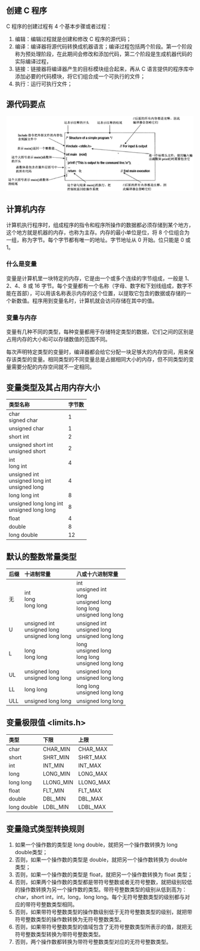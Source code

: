 ## 创建 C 程序
C 程序的创建过程有 4 个基本步骤或者过程：
1. 编辑：编辑过程就是创建和修改 C 程序的源代码；
2. 编译：编译器将源代码转换成机器语言；编译过程包括两个阶段。第一个阶段称为预处理阶段，在此期间会修改和添加代码，第二个阶段是生成机器代码的实际编译过程，
3. 链接：链接器将编译器产生的目标模块组合起来，再从 C 语言提供的程序库中添加必要的代码模块，将它们组合成一个可执行的文件；
4. 执行：运行可执行文件；

## 源代码要点
<img src='./imgs/elements-of-program.png'>

##  计算机内存
计算机执行程序时，组成程序的指令和程序所操作的数据都必须存储到某个地方，这个地方就是机器的内存，也称为主存。内存的最小单位是位，将 8 个位组合为一组，称为字节。每个字节都有唯一的地址。字节地址从 0 开始。位只能是 0 或 1。

### 什么是变量
变量是计算机里一块特定的内存，它是由一个或多个连续的字节组成，一般是 1、2、4、8 或 16 字节。每个变量都有一个名称（字母、数字和下划线组成，数字不能在首部），可以用该名称表示内存的这个位置，以提取它包含的数据或存储的一个新数值。程序用到变量名时，计算机就会访问存储在其中的值。

### 变量与内存
变量有几种不同的类型，每种变量都用于存储特定类型的数据，它们之间的区别是占用内存的大小和可以存储数值的范围不同。

每次声明特定类型的变量时，编译器都会给它分配一块足够大的内存空间，用来保存该类型的变量。相同类型的不同变量总是占据相同大小的内存，但不同类型的变量需要分配的内存空间就不一定相同。

## 变量类型及其占用内存大小
|类型名称|字节数|
|:-|:-|
|char<br>signed char|1|
|unsigned char|1|
|short int|2|
|unsigned short int<br>unsigned short|2|
|int<br>long int|4|
|unsigned int<br>unsigned long int<br>unsigned long|4|
|long long int|8|
|unsigned long long int<br>unsigned long long|8|
|float|4|
|double|8|
|long double|12|

## 默认的整数常量类型
|后缀|十进制常量|八或十六进制常量|
|:-|:-|:-|
|无|int<br>long<br>long long|int<br>unsigned int<br>long<br>unsigned long<br>long long<br>unsigned long long|
|U|unsigned int<br>unsigned long<br>unsigned long long|unsigned int<br>unsigned long<br>unsigned long long|
|L|long<br>long long|long<br>unsigned long<br>long long<br>unsigned long long|
|UL|unsigned long<br>unsigned long long|unsigned long<br>unsigned long long|
LL|long long|long long<br>unsigned long long|
ULL|unsigned long long|unsigned long long|

## 变量极限值 <limits.h>
|类型|下限|上限|
|:-|:-|:-|
|char|CHAR_MIN|CHAR_MAX|
|short|SHRT_MIN|SHRT_MAX|
|int|INT_MIN|INT_MAX|
|long|LONG_MIN|LONG_MAX|
|long long|LLONG_MIN|LLONG_MAX|
|float|FLT_MIN|FLT_MAX|
|double|DBL_MIN|DBL_MAX|
|long double|LDBL_MIN|LDBL_MAX|

## 变量隐式类型转换规则
1. 如果一个操作数的类型是 long double，就把另一个操作数转换为 long double类型；
2. 否则，如果一个操作数的类型是 double，就把另一个操作数转换为 double 类型；
3. 否则，如果一个操作数的类型是 float，就把另一个操作数转换为 float 类型；
4. 否则，如果两个操作数的类型都是带符号整数或者无符号整数，就把级别较低的操作数转换为另一个操作数的类型。带符号整数类型的级别从低到高为：char，short int，int，long，long long。每个无符号整数类型的级别都与对应的带符号整数类型相同。
5. 否则，如果带符号整数类型的操作数级别低于无符号整数类型的级别，就把带符号整数类型的操作数转换为无符号整数类型。
6. 否则，如果带符号整数类型的值域包含了无符号整数类型所表示的值，就把无符号整数类型转换为带符号整数类型。
7. 否则，两个操作数都转换为带符号整数类型对应的无符号整数类型。
